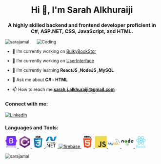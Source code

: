<h1 align="center">Hi 👋, I'm Sarah Alkhuraiji</h1>
<h3 align="center">A highly skilled backend and frontend developer proficient in C#, ASP.NET, CSS, JavaScript, and HTML.</h3>
<img align="right" alt="Coding" width="400" src="https://media.giphy.com/media/765ccrAiB0g9z6EApL/giphy.gif">
<p align="left"> <img src="https://komarev.com/ghpvc/?username=sarajamal&label=Profile%20views&color=0e75b6&style=flat" alt="sarajamal" /> </p>


- 🔭 I’m currently working on [BulkyBookStor](https://github.com/sarajamal/BulkyBookStor)
  
- 🔭 I’m currently working on [UserInterface](https://github.com/sarajamal/UserInterface)

- 🌱 I’m currently learning **ReactJS ,NodeJS ,MySQL**

- 💬 Ask me about **C# - HTML**

- 📫 How to reach me **sarah.j.alkhuraiji@gmail.com**

<h3 align="left">Connect with me:</h3>
<p align="left">
<a href="https://www.linkedin.com/in/sarah-alkhuraiji/" target="blank"><img align="center" src="https://raw.githubusercontent.com/rahuldkjain/github-profile-readme-generator/master/src/images/icons/Social/linked-in-alt.svg" alt="LinkedIn" height="30" width="40" /></a>
</p>

<h3 align="left">Languages and Tools:</h3>
<p align="left"> <a href="https://getbootstrap.com" target="_blank" rel="noreferrer"> <img src="https://raw.githubusercontent.com/devicons/devicon/master/icons/bootstrap/bootstrap-plain-wordmark.svg" alt="bootstrap" width="40" height="40"/> </a> <a href="https://www.w3schools.com/cs/" target="_blank" rel="noreferrer"> <img src="https://raw.githubusercontent.com/devicons/devicon/master/icons/csharp/csharp-original.svg" alt="csharp" width="40" height="40"/> </a> <a href="https://www.w3schools.com/css/" target="_blank" rel="noreferrer"> <img src="https://raw.githubusercontent.com/devicons/devicon/master/icons/css3/css3-original-wordmark.svg" alt="css3" width="40" height="40"/> </a> <a href="https://dotnet.microsoft.com/" target="_blank" rel="noreferrer"> <img src="https://raw.githubusercontent.com/devicons/devicon/master/icons/dot-net/dot-net-original-wordmark.svg" alt="dotnet" width="40" height="40"/> </a> <a href="https://firebase.google.com/" target="_blank" rel="noreferrer"> <img src="https://www.vectorlogo.zone/logos/firebase/firebase-icon.svg" alt="firebase" width="40" height="40"/> </a> <a href="https://www.w3.org/html/" target="_blank" rel="noreferrer"> <img src="https://raw.githubusercontent.com/devicons/devicon/master/icons/html5/html5-original-wordmark.svg" alt="html5" width="40" height="40"/> </a> <a href="https://developer.mozilla.org/en-US/docs/Web/JavaScript" target="_blank" rel="noreferrer"> <img src="https://raw.githubusercontent.com/devicons/devicon/master/icons/javascript/javascript-original.svg" alt="javascript" width="40" height="40"/> </a> <a href="https://www.mysql.com/" target="_blank" rel="noreferrer"> <img src="https://raw.githubusercontent.com/devicons/devicon/master/icons/mysql/mysql-original-wordmark.svg" alt="mysql" width="40" height="40"/> </a> <a href="https://nodejs.org" target="_blank" rel="noreferrer"> <img src="https://raw.githubusercontent.com/devicons/devicon/master/icons/nodejs/nodejs-original-wordmark.svg" alt="nodejs" width="40" height="40"/> </a> <a href="https://reactjs.org/" target="_blank" rel="noreferrer"> <img src="https://raw.githubusercontent.com/devicons/devicon/master/icons/react/react-original-wordmark.svg" alt="react" width="40" height="40"/> </a> </p>

<p><img align="center" src="https://github-readme-stats.vercel.app/api/top-langs?username=sarajamal&show_icons=true&locale=en&layout=compact" alt="sarajamal" /></p>
